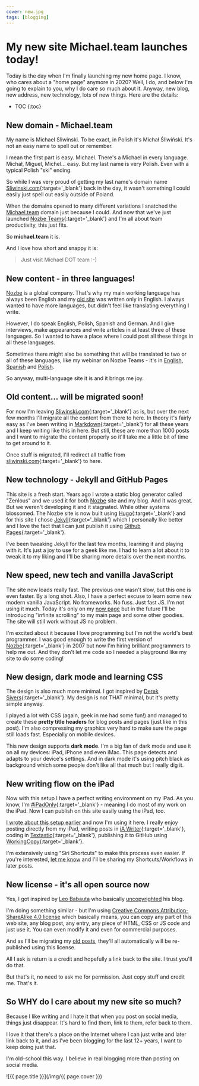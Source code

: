 ```yaml
---
cover: new.jpg
tags: [blogging]
---
```


# My new site Michael.team launches today!

Today is the day when I'm finally launching my new home page. I know, who cares about a "home page" anymore in 2020? Well, I do, and below I'm going to explain to you, why I do care so much about it. Anyway, new blog, new address, new technology, lots of new things. Here are the details:

<!--More-->

* TOC
{:toc}

## New domain - Michael.team

My name is Michael Sliwinski. To be exact, in Polish it's Michał Śliwiński. It's not an easy name to spell out or remember.

I mean the first part is easy. Michael. There's a Michael in every language. Michał, Miguel, Michel... easy. But my last name is very Polish. Even with a typical Polish "ski" ending.

So while I was very proud of getting my last name's domain name [Sliwinski.com][s]{:target='_blank'} back in the day, it wasn't something I could easily just spell out easily outside of Poland.

When the domains opened to many different variations I snatched the [Michael.team](/) domain just because I could. And now that we've just launched [Nozbe Teams][n]{:target='_blank'} and I'm all about team productivity, this just fits.

So **michael.team** it is.

And I love how short and snappy it is:

> Just visit Michael DOT team :-)

## New content - in three languages!

[Nozbe][n] is a global company. That's why my main working language has always been English and my [old site][s] was written only in English. I always wanted to have more languages, but didn't feel like translating everything I write.

However, I do speak English, Polish, Spanish and German. And I give interviews, make appearances and write articles in at least three of these languages. So I wanted to have a place where I could post all these things in all these languages.

Sometimes there might also be something that will be translated to two or all of these languages, like my webinar on Nozbe Teams - it's in [English](/webinarnt), [Spanish](/es/webinarnt) and [Polish](/pl/webinarnt).

So anyway, multi-language site it is and it brings me joy.

## Old content... will be migrated soon!

For now I'm leaving [Sliwinski.com][s]{:target='_blank'} as is, but over the next few months I'll migrate all the content from there to here. In theory it's fairly easy as I've been writing in [Markdown][m]{:target='_blank'} for all these years and I keep writing like this in here. But still, these are more than 1000 posts and I want to migrate the content properly so it'll take me a little bit of time to get around to it.

Once stuff is migrated, I'll redirect all traffic from [sliwinski.com][s]{:target='_blank'} to here.

## New technology - Jekyll and GitHub Pages

This site is a fresh start. Years ago I wrote a static blog generator called "Zenlous" and we used it for both [Nozbe][n] site and my blog. And it was great. But we weren't developing it and it stagnated. While other systems blossomed. The Nozbe site is now built using [Hugo](https://gohugo.io){:target='_blank'} and for this site I chose [Jekyll](https://jekyllrb.com){:target='_blank'} which I personally like better and I love the fact that I can just publish it using [Github Pages](https://pages.github.com){:target='_blank'}.

I've been tweaking Jekyll for the last few months, learning it and playing with it. It's just a joy to use for a geek like me. I had to learn a lot about it to tweak it to my liking and I'll be sharing more details over the next months.

## New speed, new tech and vanilla JavaScript

The site now loads really fast. The previous one wasn't slow, but this one is even faster. By a long shot. Also, I have a perfect excuse to learn some new modern vanilla JavaScript. No frameworks. No fuss. Just fast JS. I'm not using it much. Today it's only on my [now page](/now) but in the future I'll be introducing "infinite scrolling" to my main page and some other goodies. The site will still work without JS no problem.

I'm excited about it because I love programming but I'm not the world's best programmer. I was good enough to write the first version of [Nozbe][n]{:target='_blank'} in 2007 but now I'm hiring brilliant programmers to help me out. And they don't let me code so I needed a playground like my site to do some coding!

## New design, dark mode and learning CSS

The design is also much more minimal. I got inspired by [Derek Sivers](https://Sivers.org){:target='_blank'}. My design is not THAT minimal, but it's pretty simple anyway.

I played a lot with CSS (again, geek in me had some fun!) and managed to create these **pretty title headers** for blog posts and pages (just like in this post). I'm also compressing my graphics very hard to make sure the page still loads fast. Especially on mobile devices.

This new design supports **dark mode**. I'm a big fan of dark mode and use it on all my devices: iPad, iPhone and even iMac. This page detects and adapts to your device's settings. And in dark mode it's using pitch black as background which some people don't like all that much but I really dig it.

## New writing flow on the iPad

Now with this setup I have a perfect writing environment on my iPad. As you know, I'm [#iPadOnly](https://iPadOnly.com){:target='_blank'} - meaning I do most of my work on the iPad. Now I can publish on this site easily using the iPad, too.

[I wrote about this setup earlier](/github) and now I'm using it here. I really enjoy posting directly from my iPad, writing posts in [iA Writer](https://ia.net/writer){:target='_blank'}, coding in [Textastic](https://www.textasticapp.com){:target='_blank'}, publishing it to GitHub using [WorkingCopy](https://workingcopyapp.com){:target='_blank'}.

I'm extensively using "Siri Shortcuts" to make this process even easier. If you're interested, [let me know](/contact) and I'll be sharing my Shortcuts/Workflows in later posts.

## New license - it's all open source now

Yes, I got inspired by [Leo Babauta](https://zenhabits.net) who basically [uncopyrighted](https://zenhabits.net/uncopyright/) his blog.

I'm doing something similar - but I'm using [Creative Commons Attribution-ShareAlike 4.0 license](/license) which basically means, you can copy any part of this web site, any blog post, any entry, any piece of HTML, CSS or JS code and just use it. You can even modify it and even for commercial purposes.

And as I'll be migrating my [old posts][s], they'll all automatically will be re-published using this license.

All I ask is return is a credit and hopefully a link back to the site. I trust you'll do that.

But that's it, no need to ask me for permission. Just copy stuff and credit me. That's it.

## So WHY do I care about my new site so much?

Because I like writing and I hate it that when you post on social media, things just disappear. It's hard to find them, link to them, refer back to them.

I love it that there's a place on the Internet where I can just write and later link back to it, and as I've been blogging for the last 12+ years, I want to keep doing just that.

I'm old-school this way. I believe in real blogging more than posting on social media.

![{{ page.title }}](/img/{{ page.cover }})

[s]: /
[n]: https://michael.gratis/nozbe
[m]: https://daringfireball.net/projects/markdown/